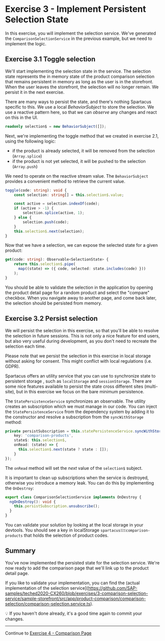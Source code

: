 # Exercise 3 - Implement Persistent Selection State

In this exercise, you will implement the selection service. We've generated the `ComparisonSelectionService` in the previous example, but we need to implement the logic.

## Exercise 3.1 Toggle selection

We'll start implementing the selection state in the service. The selection state represents the
in memory state of the product comparison selection that remains persistent in memory as long as the user is in the storefront. When the user leaves the storefront, the selection will no longer remain. We persist it in the next exercise.

There are many ways to persist the state, and there's nothing Spartacus specific to this. We use a local _BehaviorSubject_ to store the selection. We use a reactive pattern here, so that we can _observe_ any changes and react on this in the UI.

```ts
readonly selection$ = new BehaviorSubject([]);
```

Next, we're implementing the toggle method that we created in exercise 2.1, using the following logic:

- if the product is already selected, it will be removed from the selection (`Array.splice`)
- if the product is not yet selected, it will be pushed to the selection (`Array.push`)

We need to operate on the reactive stream value. The `BehaviorSubject` provides a convenient method to retrieve the current value.

```ts
toggle(code: string): void {
    const selection: string[] = this.selection$.value;

    const active = selection.indexOf(code);
    if (active > -1) {
        selection.splice(active, 1);
    } else {
        selection.push(code);
    }
    this.selection$.next(selection);
}
```

Now that we have a selection, we can expose the selected state for a given product:

```ts
get(code: string): Observable<SelectionState> {
    return this.selection$.pipe(
      map((state) => ({ code, selected: state.includes(code) }))
    );
}
```

You should be able to validate the selection in the application by opening the product detail page for a random product and select the "compare" checkbox. When you navigate away to another page, and come back later, the selection should be persisted from memory.

## Exercise 3.2 Persist selection

We will persist the selection in this exercise, so that you'll be able to resolve the selection in future sessions. This is not only a nice feature for end users, but also very useful during development, as you don't need to recreate the selection each time.

Please note that we persist the selection in this exercise in local storage without asking for consent. This might conflict with local regulations (i.e. GDPR).

Spartacus offers an utility service that you can use to synchronize state to persistent storage , such as `localStorage` and `sessionStorage`. There are some nice features available to persist the state cross different sites (multi-site), but in this exercise we focus on the bare minimum persistence.

The `StatePersistenceService` synchronizes an observable. The utility creates an subscription which we must manage in our code. You can inject the `StatePersistenceService` from the dependency system by adding it to the constructor and resolve a subscription from the `syncWithStorage` method:

```ts
private persistSubscription = this.statePersistenceService.syncWithStorage({
    key: 'comparison-products',
    state$: this.selection$,
    onRead: (state) => {
      this.selection$.next(state ? state : []);
    }
});
```

The `onRead` method will set the _next_ value of the `selection$` subject.

It is important to clean up subscriptions when the service is destroyed, otherwise you introduce a memory leak. You can do this by implementing the `OnDestroy`:

```ts
export class ComparisonSelectionService implements OnDestroy {
  ngOnDestroy(): void {
    this.persistSubscription.unsubscribe();
  }
}
```

You can validate your solution by looking at the local storage in your devtools. You should see a key in localStorage `spartacus⚿⚿comparison-products` that holds the selection of product codes.

## Summary

You've now implemented the persisted state for the selection service. We're now ready to add the comparison page that we'll link up to the product detail page.

If you like to validate your implementation, you can find the (actual implementation of the selection service](https://github.com/SAP-samples/teched2020-CX260/blob/exercises/3-comparison-selection-service/sample-storefront/src/app/product-comparison/comparison-selection/comparison-selection.service.ts).

💡 If you haven't done already, it's a good time again to commit your changes.

---

Continue to [Exercise 4 - Comparison Page ](../exercise-4/README.md)
